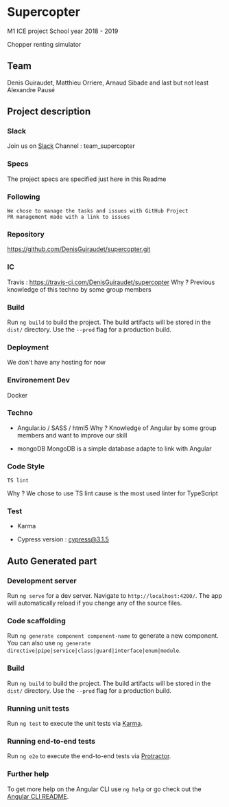 # Supercopter

M1 ICE project
School year 2018 - 2019

Chopper renting simulator
## Team
Denis Guiraudet, Matthieu Orriere, Arnaud Sibade and last but not least Alexandre Pausé


## Project description

### Slack 
Join us on [Slack](https://courscollab2018.slack.com/)
Channel : team_supercopter

### Specs 
The project specs are specified just here in this Readme

### Following
 	We chose to manage the tasks and issues with GitHub Project
	PR management made with a link to issues

### Repository
https://github.com/DenisGuiraudet/supercopter.git

### IC
Travis : https://travis-ci.com/DenisGuiraudet/supercopter
Why ? Previous knowledge of this techno by some group members

### Build
Run `ng build` to build the project. The build artifacts will be stored in the `dist/` directory. Use the `--prod` flag for a production build.

### Deployment
We don't have any hosting for now

### Environement Dev
Docker

### Techno
 - Angular.io / SASS / html5
Why ?	Knowledge of Angular by some group members and want to improve our skill

 - mongoDB
	MongoDB is a simple database adapte to link with Angular

### Code Style
	TS lint
Why ?	We chose to use TS lint cause is the most used linter for TypeScript

### Test 
 - Karma

 - Cypress
version : cypress@3.1.5


## Auto Generated part

### Development server

Run `ng serve` for a dev server. Navigate to `http://localhost:4200/`. The app will automatically reload if you change any of the source files.

### Code scaffolding

Run `ng generate component component-name` to generate a new component. You can also use `ng generate directive|pipe|service|class|guard|interface|enum|module`.

### Build

Run `ng build` to build the project. The build artifacts will be stored in the `dist/` directory. Use the `--prod` flag for a production build.

### Running unit tests

Run `ng test` to execute the unit tests via [Karma](https://karma-runner.github.io).

### Running end-to-end tests

Run `ng e2e` to execute the end-to-end tests via [Protractor](http://www.protractortest.org/).

### Further help

To get more help on the Angular CLI use `ng help` or go check out the [Angular CLI README](https://github.com/angular/angular-cli/blob/master/README.md).





